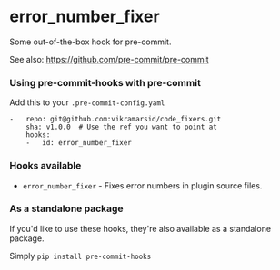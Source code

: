 error_number_fixer
==========

Some out-of-the-box hook for pre-commit.

See also: https://github.com/pre-commit/pre-commit


### Using pre-commit-hooks with pre-commit

Add this to your `.pre-commit-config.yaml`

    -   repo: git@github.com:vikramarsid/code_fixers.git
        sha: v1.0.0  # Use the ref you want to point at
        hooks:
        -   id: error_number_fixer


### Hooks available

- `error_number_fixer` - Fixes error numbers in plugin source files.


### As a standalone package

If you'd like to use these hooks, they're also available as a standalone
package.

Simply `pip install pre-commit-hooks`

